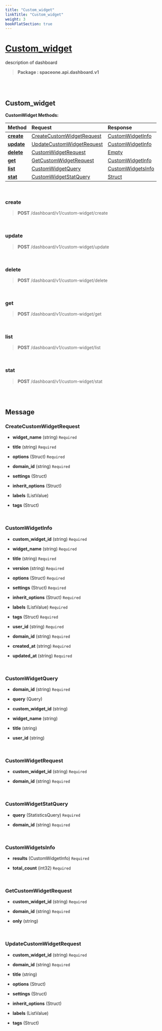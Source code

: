 ```yaml
---
title: "Custom_widget"
linkTitle: "Custom_widget"
weight: 3
bookFlatSection: true
---
```

# [Custom_widget](#Custom_widget)
description of dashboard


>  **Package : spaceone.api.dashboard.v1**

<br>
<br>

## Custom_widget





**CustomWidget Methods:**


| Method | Request | Response |
| :----- | :-------- | :-------- |
| [**create**](./CustomWidget#create) | [CreateCustomWidgetRequest](CustomWidget#createcustomwidgetrequest) | [CustomWidgetInfo](./CustomWidget#customwidgetinfo) |
| [**update**](./CustomWidget#update) | [UpdateCustomWidgetRequest](CustomWidget#updatecustomwidgetrequest) | [CustomWidgetInfo](./CustomWidget#customwidgetinfo) |
| [**delete**](./CustomWidget#delete) | [CustomWidgetRequest](CustomWidget#customwidgetrequest) | [Empty](./CustomWidget#empty) |
| [**get**](./CustomWidget#get) | [GetCustomWidgetRequest](CustomWidget#getcustomwidgetrequest) | [CustomWidgetInfo](./CustomWidget#customwidgetinfo) |
| [**list**](./CustomWidget#list) | [CustomWidgetQuery](CustomWidget#customwidgetquery) | [CustomWidgetsInfo](./CustomWidget#customwidgetsinfo) |
| [**stat**](./CustomWidget#stat) | [CustomWidgetStatQuery](CustomWidget#customwidgetstatquery) | [Struct](./CustomWidget#struct) |



    
<br>

### create





> **POST** /dashboard/v1/custom-widget/create
>






    
<br>

### update





> **POST** /dashboard/v1/custom-widget/update
>






    
<br>

### delete





> **POST** /dashboard/v1/custom-widget/delete
>






    
<br>

### get





> **POST** /dashboard/v1/custom-widget/get
>






    
<br>

### list





> **POST** /dashboard/v1/custom-widget/list
>






    
<br>

### stat





> **POST** /dashboard/v1/custom-widget/stat
>






    


<br>
<br>

## Message



### CreateCustomWidgetRequest
* **widget_name** (string)  `Required` 

    
* **title** (string)  `Required` 

    
* **options** (Struct)  `Required` 

    
* **domain_id** (string)  `Required` 

    
* **settings** (Struct) 

    
* **inherit_options** (Struct) 

    
* **labels** (ListValue) 

    
* **tags** (Struct) 

    <br>

### CustomWidgetInfo
* **custom_widget_id** (string)  `Required` 

    
* **widget_name** (string)  `Required` 

    
* **title** (string)  `Required` 

    
* **version** (string)  `Required` 

    
* **options** (Struct)  `Required` 

    
* **settings** (Struct)  `Required` 

    
* **inherit_options** (Struct)  `Required` 

    
* **labels** (ListValue)  `Required` 

    
* **tags** (Struct)  `Required` 

    
* **user_id** (string)  `Required` 

    
* **domain_id** (string)  `Required` 

    
* **created_at** (string)  `Required` 

    
* **updated_at** (string)  `Required` 

    <br>

### CustomWidgetQuery
* **domain_id** (string)  `Required` 

    
* **query** (Query) 

    
* **custom_widget_id** (string) 

    
* **widget_name** (string) 

    
* **title** (string) 

    
* **user_id** (string) 

    <br>

### CustomWidgetRequest
* **custom_widget_id** (string)  `Required` 

    
* **domain_id** (string)  `Required` 

    <br>

### CustomWidgetStatQuery
* **query** (StatisticsQuery)  `Required` 

    
* **domain_id** (string)  `Required` 

    <br>

### CustomWidgetsInfo
* **results** (CustomWidgetInfo)  `Required` 

    
* **total_count** (int32)  `Required` 

    <br>

### GetCustomWidgetRequest
* **custom_widget_id** (string)  `Required` 

    
* **domain_id** (string)  `Required` 

    
* **only** (string) 

    <br>

### UpdateCustomWidgetRequest
* **custom_widget_id** (string)  `Required` 

    
* **domain_id** (string)  `Required` 

    
* **title** (string) 

    
* **options** (Struct) 

    
* **settings** (Struct) 

    
* **inherit_options** (Struct) 

    
* **labels** (ListValue) 

    
* **tags** (Struct) 

    <br>

